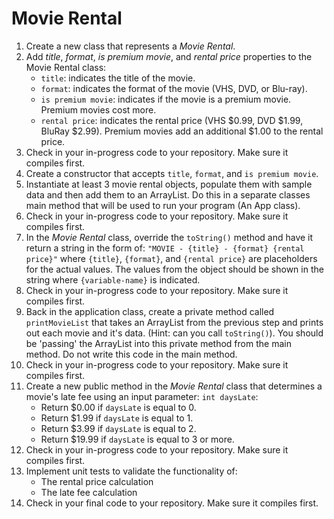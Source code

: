 # Movie Rental

1. Create a new class that represents a *Movie Rental*.
2. Add  *title*, *format*, *is premium movie*, and *rental price* properties to the Movie Rental class:
    * `title`: indicates the title of the movie.
    * `format`: indicates the format of the movie (VHS, DVD, or Blu-ray).
    * `is premium movie`: indicates if the movie is a premium movie. Premium movies cost more.
    * `rental price`: indicates the rental price (VHS $0.99, DVD $1.99, BluRay $2.99). Premium movies add an additional $1.00 to the rental price.
3. Check in your in-progress code to your repository. Make sure it compiles first.    
4. Create a constructor that accepts `title`, `format`, and `is premium movie`.
5. Instantiate at least 3 movie rental objects, populate them with sample data and then add them to an ArrayList. Do this in a separate classes main method that will be used to run your program (An App class).
6. Check in your in-progress code to your repository. Make sure it compiles first.    
7. In the *Movie Rental* class, override the `toString()` method and have it return a string in the form of:  `"MOVIE - {title} - {format} {rental price}"` where `{title}`, `{format}`, and `{rental price}` are placeholders for the actual values. The values from the object should be shown in the string where `{variable-name}` is indicated.
8. Check in your in-progress code to your repository. Make sure it compiles first.    
9. Back in the application class, create a private method called `printMovieList` that takes an ArrayList from the previous step and prints out each movie and it's data. (Hint: can you call `toString()`).  You should be 'passing' the ArrayList into this private method from the main method. Do not write this code in the main method.
10. Check in your in-progress code to your repository. Make sure it compiles first.    
11. Create a new public method in the *Movie Rental* class that determines a movie's late fee using an input parameter: `int daysLate`:
    * Return $0.00 if `daysLate` is equal to 0.
    * Return $1.99 if `daysLate` is equal to 1.
    * Return $3.99 if `daysLate` is equal to 2.
    * Return $19.99 if `daysLate` is equal to 3 or more.
12. Check in your in-progress code to your repository. Make sure it compiles first.    
13. Implement unit tests to validate the functionality of:
    * The rental price calculation 
    * The late fee calculation
14. Check in your final code to your repository. Make sure it compiles first.  